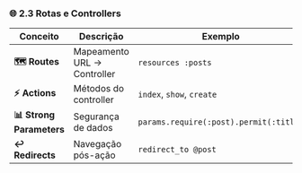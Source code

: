 ### 🌐 **2.3 Rotas e Controllers**

| Conceito | Descrição | Exemplo |
|----------|-----------|---------|
| **🗺️ Routes** | Mapeamento URL → Controller | `resources :posts` |
| **⚡ Actions** | Métodos do controller | `index`, `show`, `create` |
| **📊 Strong Parameters** | Segurança de dados | `params.require(:post).permit(:title)` |
| **↩️ Redirects** | Navegação pós-ação | `redirect_to @post` |


